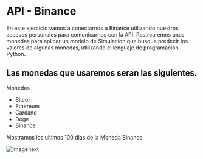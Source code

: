 # API - Binance

En este ejercicio vamos a conectarnos a Binance utilizando nuestros accesos personales para comunicarnos con la API. Rastrearemos unas monedas para aplicar un modelo de Simulacion que busque predecir los valores de algunas monedas, utilizando el lenguaje de programación Python. 

## Las monedas que usaremos seran las siguientes.

Monedas

* Bitcoin
* Ethereum
* Cardano
* Doge
* Binance

Mostramos los ultimos 100 dias de la Moneda Binance

![Image text](https://github.com/Oswaldoivann/API-Binance/blob/main/plot.png)


